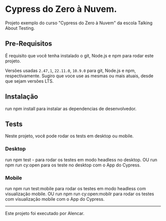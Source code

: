 # Cypress do Zero à Nuvem.

Projeto exemplo do curso "Cypress do Zero à Nuvem" da escola Talking About Testing.

## Pre-Requisitos

É requisito que você tenha instalado o git, Node.js e npm para rodar este projeto.

Versões usadas `2.47,1`, `22.11.0`, `10.9.0` para git, Node.js e npm, respectivamente. Sugiro que voce use as mesmas ou mais atuais, desde que sejam versões LTS.

## Instalação

run npm install para instalar as dependencias de desenvolvedor.

## Tests

Neste projeto, você pode rodar os tests em desktop ou mobile.

### Desktop

run npm test - para rodar os testes em modo headless no desktop.
OU
run npm run cy:open para os teste no desktop com o App do Cypress.

### Mobile

run npm run test:mobile para rodar os testes em modo headless com visualização mobile.
OU
run npm run cy:open:mobilr para rodar os testes com visualização mobile com o App do Cypress.

___

Este projeto foi executado por Alencar.
